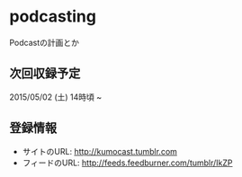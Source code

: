 # podcasting
Podcastの計画とか

## 次回収録予定
2015/05/02 (土) 14時頃 ~

## 登録情報
- サイトのURL: http://kumocast.tumblr.com
- フィードのURL: http://feeds.feedburner.com/tumblr/IkZP
